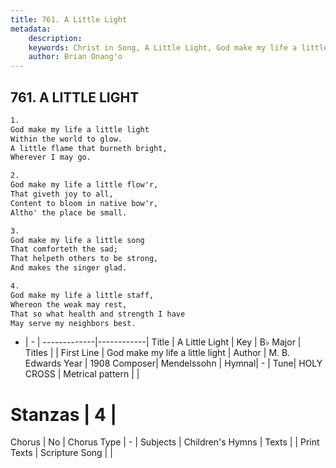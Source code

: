 ```yaml
---
title: 761. A Little Light
metadata:
    description: 
    keywords: Christ in Song, A Little Light, God make my life a little light , 
    author: Brian Onang'o
---
```



## 761. A LITTLE LIGHT

```txt
1.
God make my life a little light 
Within the world to glow.
A little flame that burneth bright,
Wherever I may go.

2.
God make my life a little flow'r,
That giveth joy to all,
Content to bloom in native bow'r,
Altho' the place be small.

3.
God make my life a little song
That comforteth the sad;
That helpeth others to be strong,
And makes the singer glad.

4.
God make my life a little staff,
Whereon the weak may rest,
That so what health and strength I have
May serve my neighbors best.

```

- |   -  |
-------------|------------|
Title | A Little Light |
Key | B♭ Major |
Titles |  |
First Line | God make my life a little light  |
Author | M. B. Edwards
Year | 1908
Composer| Mendelssohn |
Hymnal|  - |
Tune| HOLY CROSS |
Metrical pattern | |
# Stanzas | 4 |
Chorus | No |
Chorus Type | - |
Subjects | Children's Hymns |
Texts |  |
Print Texts | 
Scripture Song |  |
  
